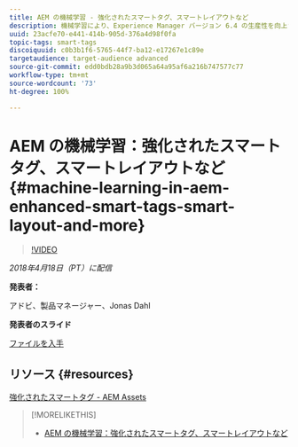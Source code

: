 ```yaml
---
title: AEM の機械学習 - 強化されたスマートタグ、スマートレイアウトなど
description: 機械学習により、Experience Manager バージョン 6.4 の生産性を向上させ、新しいユースケースを活用する方法を説明します。
uuid: 23acfe70-e441-414b-905d-376a4d98f0fa
topic-tags: smart-tags
discoiquuid: c0b3b1f6-5765-44f7-ba12-e17267e1c89e
targetaudience: target-audience advanced
source-git-commit: edd0bdb28a9b3d065a64a95af6a216b747577c77
workflow-type: tm+mt
source-wordcount: '73'
ht-degree: 100%

---
```


# AEM の機械学習：強化されたスマートタグ、スマートレイアウトなど{#machine-learning-in-aem-enhanced-smart-tags-smart-layout-and-more}

>[!VIDEO](https://video.tv.adobe.com/v/22255/?quality=9)

*2018年4月18日（PT）に配信*

**発表者：**

アドビ、製品マネージャー、Jonas Dahl

**発表者のスライド**

[ファイルを入手](assets/aem+gems+ml+and+ai+in+aem+4+17+18.pdf)

## リソース {#resources}

[強化されたスマートタグ - AEM Assets](https://helpx.adobe.com/jp/experience-manager/6-4/assets/using/enhanced-smart-tags.html)

<!--
[Get back to the Overview](https://helpx.adobe.com/experience-manager/kt/eseminars/gems/aem-index.html)
-->

>[!MORELIKETHIS]
>
>* [AEM の機械学習：強化されたスマートタグ、スマートレイアウトなど](aem-machine-learning.md)

